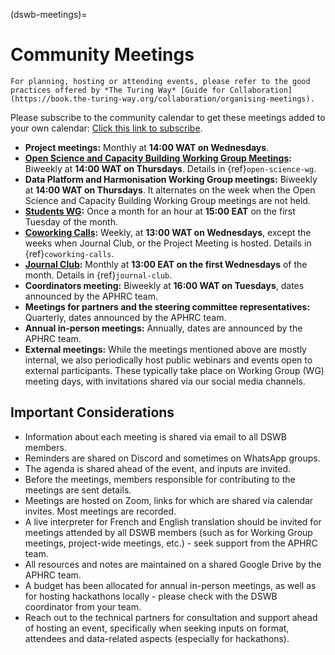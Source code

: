 (dswb-meetings)=
# Community Meetings

```{note}
For planning, hosting or attending events, please refer to the good practices offered by *The Turing Way* [Guide for Collaboration](https://book.the-turing-way.org/collaboration/organising-meetings).
```

Please subscribe to the community calendar to get these meetings added to your own calendar: [Click this link to subscribe](https://calendar.google.com/calendar/ical/47502bf06531b55e6e23c00bc11c7dcdddcef193876eb6bdb463e4ddf7eb5d1e%40group.calendar.google.com/public/basic.ics).

- **Project meetings:** Monthly at **14:00 WAT on Wednesdays**.
- **[Open Science and Capacity Building Working Group Meetings](https://aphrc-dswb.github.io/dswb-open-science-capacity-wg/open-science-wg/):** Biweekly at **14:00 WAT on Thursdays**. Details in {ref}`open-science-wg`.
- **Data Platform and Harmonisation Working Group meetings:** Biweekly at **14:00 WAT on Thursdays**. It alternates on the week when the Open Science and Capacity Building Working Group meetings are not held.
- **[Students WG](https://aphrc-dswb.github.io/dswb-open-science-capacity-wg/students-wg/):** Once a month for an hour at **15:00 EAT** on the first Tuesday of the month.
- **[Coworking Calls](https://aphrc-dswb.github.io/dswb-open-science-capacity-wg/coworking-calls/):** Weekly, at **13:00 WAT on Wednesdays**, except the weeks when Journal Club, or the Project Meeting is hosted. Details in {ref}`coworking-calls`.
- **[Journal Club](https://aphrc-dswb.github.io/dswb-open-science-capacity-wg/journal-club/):** Monthly at **13:00 EAT on the first Wednesdays** of the month. Details in {ref}`journal-club`.
- **Coordinators meeting:** Biweekly at **16:00 WAT on Tuesdays**, dates announced by the APHRC team.
- **Meetings for partners and the steering committee representatives:** Quarterly, dates announced by the APHRC team.
- **Annual in-person meetings:** Annually, dates are announced by the APHRC team.
- **External meetings:** While the meetings mentioned above are mostly internal, we also periodically host public webinars and events open to external participants. These typically take place on Working Group (WG) meeting days, with invitations shared via our social media channels.


## Important Considerations

- Information about each meeting is shared via email to all DSWB members.
- Reminders are shared on Discord and sometimes on WhatsApp groups.
- The agenda is shared ahead of the event, and inputs are invited.
- Before the meetings, members responsible for contributing to the meetings are sent details.
- Meetings are hosted on Zoom, links for which are shared via calendar invites. Most meetings are recorded.
- A live interpreter for French and English translation should be invited for meetings attended by all DSWB members (such as for Working Group meetings, project-wide meetings, etc.) - seek support from the APHRC team.
- All resources and notes are maintained on a shared Google Drive by the APHRC team.
- A budget has been allocated for annual in-person meetings, as well as for hosting hackathons locally - please check with the DSWB coordinator from your team.
- Reach out to the technical partners for consultation and support ahead of hosting an event, specifically when seeking inputs on format, attendees and data-related aspects (especially for hackathons).
